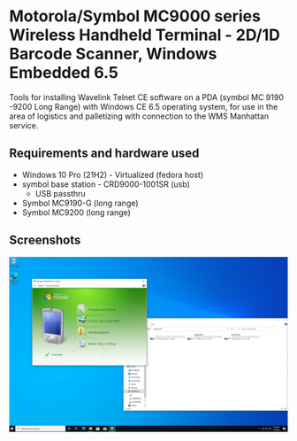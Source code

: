 # Motorola/Symbol MC9000 series Wireless Handheld Terminal - 2D/1D Barcode Scanner, Windows Embedded 6.5


Tools for installing Wavelink Telnet CE software on a PDA (symbol MC 9190 -9200 Long Range) with Windows CE 6.5 operating system, for use in the area of logistics and palletizing with connection to the WMS Manhattan service.

## Requirements and hardware used
* Windows 10 Pro (21H2) - Virtualized (fedora host)
* symbol base station - CRD9000-1001SR (usb)
  * USB passthru
* Symbol MC9190-G (long range)
* Symbol MC9200 (long range)


## Screenshots

![photo](https://github.com/solosoyfranco/Barcode-Scanner-Telnet-App/blob/main/photo.png?raw=true "photo")
